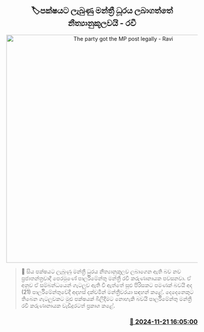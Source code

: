 <p align='center'><b><h2 align='center' title='The party got the MP post legally - Ravi'>🏷පක්ෂයට ලැබුණු මන්ත්‍රී ධූරය ලබාගත්තේ නීත්‍යානුකූලවයි - රවී</h2></b></p>
<p align='center'><img src='https://helakuru.sgp1.cdn.digitaloceanspaces.com/esana/images/lib/ravi-karunanayake-new-cut.jpg' width='600' alt='The party got the MP post legally - Ravi'></p>

>📝 සිය පක්ෂයට ලැබුණු මන්ත්‍රී ධූරය නීත්‍යානුකූලව ලබාගෙන ඇති බව නව ප්‍රජාතන්ත්‍රවාදී පෙරමුණේ පාර්ලිමේන්තු මන්ත්‍රී රවී කරුණානායක පවසනවා.
ඒ අනුව ඒ සම්බන්ධයෙන් ගැටලුව ඇති වී ඇත්තේ සුළු පිරිසකට පමණක් බවයි අද (21) පාර්ලිමේන්තුවේදී අදහස් දක්වමින් මන්ත්‍රීවරයා සඳහන් කළේ.
දෙදෙනෙකුට තිබෙන ගැටලුවකට මුළු පක්ෂයක් බිලිදීමට නොහැකි බවයි පාර්ලිමේන්තු මන්ත්‍රී රවී කරුණානායක වැඩිදුරටත් ප්‍රකාශ කළේ. 


<h3 align='right'><a href='https://www.helakuru.lk/esana/p/105336/'>📅 2024-11-21 16:05:00</a></h3>
